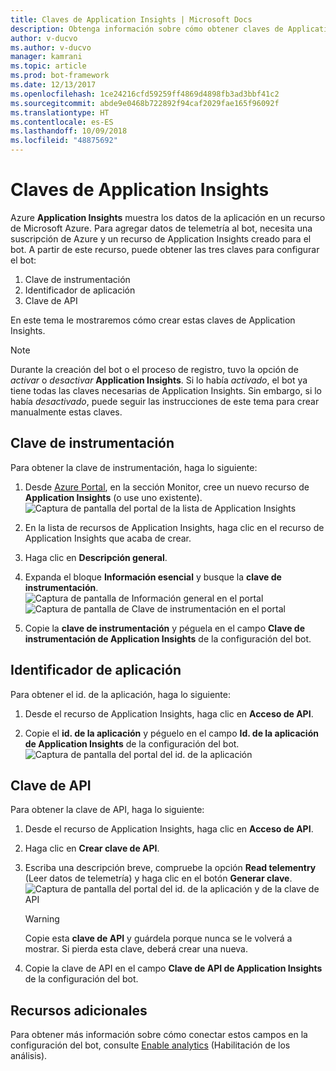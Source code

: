 ```yaml
---
title: Claves de Application Insights | Microsoft Docs
description: Obtenga información sobre cómo obtener claves de Application Insights para agregar datos de telemetría a un bot.
author: v-ducvo
ms.author: v-ducvo
manager: kamrani
ms.topic: article
ms.prod: bot-framework
ms.date: 12/13/2017
ms.openlocfilehash: 1ce24216cfd59259ff4869d4898fb3ad3bbf41c2
ms.sourcegitcommit: abde9e0468b722892f94caf2029fae165f96092f
ms.translationtype: HT
ms.contentlocale: es-ES
ms.lasthandoff: 10/09/2018
ms.locfileid: "48875692"
---
```

# <a name="application-insights-keys"></a>Claves de Application Insights

Azure **Application Insights** muestra los datos de la aplicación en un recurso de Microsoft Azure. Para agregar datos de telemetría al bot, necesita una suscripción de Azure y un recurso de Application Insights creado para el bot. A partir de este recurso, puede obtener las tres claves para configurar el bot:

1. Clave de instrumentación
2. Identificador de aplicación
3. Clave de API

En este tema le mostraremos cómo crear estas claves de Application Insights.

> [!NOTE]
> Durante la creación del bot o el proceso de registro, tuvo la opción de *activar* o *desactivar* **Application Insights**. Si lo había *activado*, el bot ya tiene todas las claves necesarias de Application Insights. Sin embargo, si lo había *desactivado*, puede seguir las instrucciones de este tema para crear manualmente estas claves.

## <a name="instrumentation-key"></a>Clave de instrumentación

Para obtener la clave de instrumentación, haga lo siguiente:
1. Desde [Azure Portal](http://portal.azure.com), en la sección Monitor, cree un nuevo recurso de **Application Insights** (o use uno existente).
![Captura de pantalla del portal de la lista de Application Insights](~/media/portal-app-insights-add-new.png)

2. En la lista de recursos de Application Insights, haga clic en el recurso de Application Insights que acaba de crear.

3. Haga clic en **Descripción general**.

4. Expanda el bloque **Información esencial** y busque la **clave de instrumentación**. 
![Captura de pantalla de Información general en el portal](~/media/portal-app-insights-instrumentation-key-dropdown.png)
![Captura de pantalla de Clave de instrumentación en el portal](~/media/portal-app-insights-instrumentation-key.png)

5. Copie la **clave de instrumentación** y péguela en el campo **Clave de instrumentación de Application Insights** de la configuración del bot.

## <a name="application-id"></a>Identificador de aplicación

Para obtener el id. de la aplicación, haga lo siguiente:
1. Desde el recurso de Application Insights, haga clic en **Acceso de API**.

2. Copie el **id. de la aplicación** y péguelo en el campo **Id. de la aplicación de Application Insights** de la configuración del bot. 
![Captura de pantalla del portal del id. de la aplicación](~/media/portal-app-insights-appid.png)

## <a name="api-key"></a>Clave de API

Para obtener la clave de API, haga lo siguiente:
1. Desde el recurso de Application Insights, haga clic en **Acceso de API**.

2. Haga clic en **Crear clave de API**.

3. Escriba una descripción breve, compruebe la opción **Read telementry** (Leer datos de telemetría) y haga clic en el botón **Generar clave**.
![Captura de pantalla del portal del id. de la aplicación y de la clave de API](~/media/portal-app-insights-appid-apikey.png)

   > [!WARNING]
   > Copie esta **clave de API** y guárdela porque nunca se le volverá a mostrar. Si pierda esta clave, deberá crear una nueva.

4. Copie la clave de API en el campo **Clave de API de Application Insights** de la configuración del bot.

## <a name="additional-resources"></a>Recursos adicionales
Para obtener más información sobre cómo conectar estos campos en la configuración del bot, consulte [Enable analytics](~/bot-service-manage-analytics.md#enable-analytics) (Habilitación de los análisis).